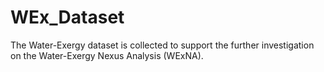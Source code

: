 # WEx_Dataset
The Water-Exergy dataset is collected to support the further investigation on the Water-Exergy Nexus Analysis (WExNA).
